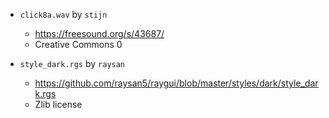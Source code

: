 - `click8a.wav` by `stijn`
  - https://freesound.org/s/43687/
  - Creative Commons 0

- `style_dark.rgs` by `raysan`
  - https://github.com/raysan5/raygui/blob/master/styles/dark/style_dark.rgs
  - Zlib license
